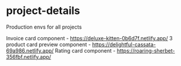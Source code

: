 # project-details
Production envs for all projects

Invoice card component - https://deluxe-kitten-0b6d7f.netlify.app/
3 product card preview component - https://delightful-cassata-69a986.netlify.app/
Rating card component - https://roaring-sherbet-356fbf.netlify.app/
